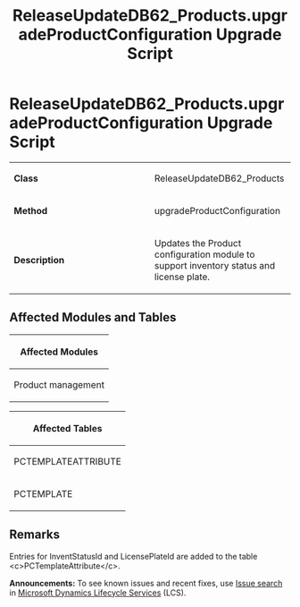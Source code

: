 ﻿---
title: ReleaseUpdateDB62_Products.upgradeProductConfiguration Upgrade Script
TOCTitle: ReleaseUpdateDB62_Products.upgradeProductConfiguration Upgrade Script
ms:assetid: 03487672-f3e8-078f-f5ac-f2d8006730c1
ms:mtpsurl: https://msdn.microsoft.com/en-us/library/Dn975023(v=AX.60)
ms:contentKeyID: 65236137
ms.date: 05/18/2015
mtps_version: v=AX.60
---

# ReleaseUpdateDB62\_Products.upgradeProductConfiguration Upgrade Script 


<table>
<colgroup>
<col style="width: 50%" />
<col style="width: 50%" />
</colgroup>
<tbody>
<tr class="odd">
<td><p><strong>Class</strong></p></td>
<td><p>ReleaseUpdateDB62_Products</p></td>
</tr>
<tr class="even">
<td><p><strong>Method</strong></p></td>
<td><p>upgradeProductConfiguration</p></td>
</tr>
<tr class="odd">
<td><p><strong>Description</strong></p></td>
<td><p>Updates the Product configuration module to support inventory status and license plate.</p></td>
</tr>
</tbody>
</table>


## Affected Modules and Tables

<table>
<colgroup>
<col style="width: 100%" />
</colgroup>
<thead>
<tr class="header">
<th><p>Affected Modules</p></th>
</tr>
</thead>
<tbody>
<tr class="odd">
<td><p>Product management</p></td>
</tr>
</tbody>
</table>


<table>
<colgroup>
<col style="width: 100%" />
</colgroup>
<thead>
<tr class="header">
<th><p>Affected Tables</p></th>
</tr>
</thead>
<tbody>
<tr class="odd">
<td><p>PCTEMPLATEATTRIBUTE</p></td>
</tr>
<tr class="even">
<td><p>PCTEMPLATE</p></td>
</tr>
</tbody>
</table>


## Remarks

Entries for InventStatusId and LicensePlateId are added to the table \<c\>PCTemplateAttribute\</c\>.

  
**Announcements:** To see known issues and recent fixes, use [Issue search](http://go.microsoft.com/fwlink/?linkid=389258) in [Microsoft Dynamics Lifecycle Services](http://go.microsoft.com/fwlink/?linkid=306505) (LCS).

